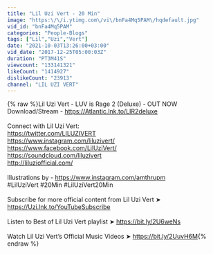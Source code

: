```yaml
---
title: "Lil Uzi Vert - 20 Min"
image: "https:\/\/i.ytimg.com\/vi\/bnFa4Mq5PAM\/hqdefault.jpg"
vid_id: "bnFa4Mq5PAM"
categories: "People-Blogs"
tags: ["Lil","Uzi","Vert"]
date: "2021-10-03T13:26:00+03:00"
vid_date: "2017-12-25T05:00:03Z"
duration: "PT3M41S"
viewcount: "133141321"
likeCount: "1414927"
dislikeCount: "23913"
channel: "LIL UZI VERT"
---
```

{% raw %}Lil Uzi Vert - LUV is Rage 2 (Deluxe)  - OUT NOW<br />Download/Stream - <a rel="nofollow" target="blank" href="https://Atlantic.lnk.to/LIR2deluxe">https://Atlantic.lnk.to/LIR2deluxe</a><br /><br />Connect with Lil Uzi Vert:<br /><a rel="nofollow" target="blank" href="https://twitter.com/LILUZIVERT">https://twitter.com/LILUZIVERT</a><br /><a rel="nofollow" target="blank" href="https://www.instagram.com/liluzivert/">https://www.instagram.com/liluzivert/</a><br /><a rel="nofollow" target="blank" href="https://www.facebook.com/LilUziVert/">https://www.facebook.com/LilUziVert/</a><br /><a rel="nofollow" target="blank" href="https://soundcloud.com/liluzivert">https://soundcloud.com/liluzivert</a><br /><a rel="nofollow" target="blank" href="http://liluziofficial.com/">http://liluziofficial.com/</a><br /><br />Illustrations by - <a rel="nofollow" target="blank" href="https://www.instagram.com/amthrupm">https://www.instagram.com/amthrupm</a><br />#LilUziVert #20Min #LilUziVert20Min<br /><br />Subscribe for more official content from Lil Uzi Vert ➤ <a rel="nofollow" target="blank" href="https://Uzi.lnk.to/YouTubeSubscribe">https://Uzi.lnk.to/YouTubeSubscribe</a>   <br /><br />Listen to Best of Lil Uzi Vert playlist ➤ <a rel="nofollow" target="blank" href="https://bit.ly/2U6weNs">https://bit.ly/2U6weNs</a><br /><br />Watch Lil Uzi Vert’s Official Music Videos ➤ <a rel="nofollow" target="blank" href="https://bit.ly/2UuvH6M">https://bit.ly/2UuvH6M</a>{% endraw %}
